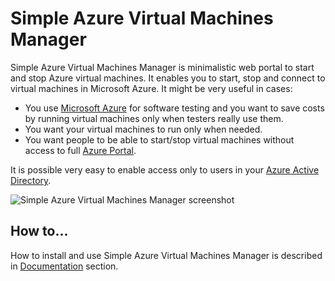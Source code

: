 # Simple Azure Virtual Machines Manager

Simple Azure Virtual Machines Manager is minimalistic web portal to start and stop Azure virtual machines.
It enables you to start, stop and connect to virtual machines in Microsoft Azure. It might be very useful in cases:

* You use [Microsoft Azure](http://azure.microsoft.com) for software testing and you want to save costs by running virtual machines only when testers really use them.
* You want your virtual machines to run only when needed.
* You want people to be able to start/stop virtual machines without access to full [Azure Portal](http://azure.microsoft.com).

It is possible very easy to enable access only to users in your [Azure Active Directory](http://azure.microsoft.com/en-us/documentation/services/active-directory/).

![Simple Azure Virtual Machines Manager screenshot](https://github.com/duracellko/azure-vm-manager/wiki/images/azure_vm_manager.png)

## How to...

How to install and use Simple Azure Virtual Machines Manager is described in [Documentation](https://github.com/duracellko/azure-vm-manager/wiki/documentation) section.

